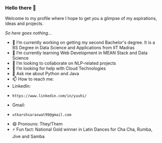 ### Hello there 👋

Welcome to my profile where I hope to get you a glimpse of my aspirations, ideas and projects.

_So here goes nothing..._

- 🔭 I’m currently working on getting my second Bachelor's degree. It is a BS Degree in Data Science and Applications from IIT Madras
- 🌱 I’m currently learning Web Development in MEAN Stack and Data Science
- 👯 I’m looking to collaborate on NLP-related projects
- 🤔 I’m looking for help with Cloud Technologies
- 💬 Ask me about Python and Java
- 📫 How to reach me:
- LinkedIn:
-     https://www.linkedin.com/in/yuuhi/
- Gmail:
-     utkarshsaraswat99@gmail.com
- 😄 Pronouns: They/Them
- ⚡ Fun fact: National Gold winner in Latin Dances for Cha Cha, Rumba, Jive and Samba
